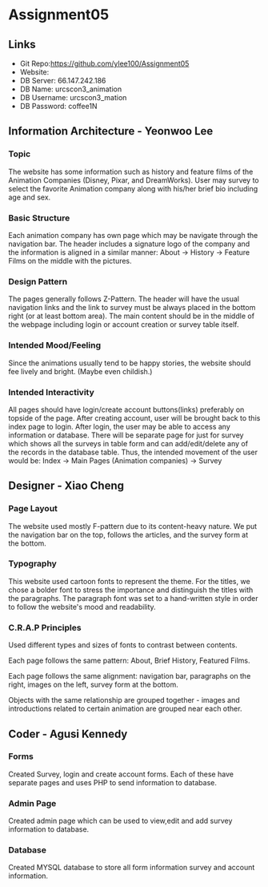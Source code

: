 # Assignment05
## Links
* Git Repo:https://github.com/ylee100/Assignment05
* Website:
* DB Server: 66.147.242.186
* DB Name: urcscon3_animation
* DB Username: urcscon3_mation
* DB Password: coffee1N

## Information Architecture - Yeonwoo Lee
### Topic
The website has some information such as history and feature films of the Animation Companies (Disney, Pixar, and DreamWorks). User may survey to select the favorite Animation company along with his/her brief bio including age and sex.
### Basic Structure
Each animation company has own page which may be navigate through the navigation bar. The header includes a signature logo of the company and the information is aligned in a similar manner: About -> History -> Feature Films on the middle with the pictures.
### Design Pattern
The pages generally follows Z-Pattern. The header will have the usual navigation links and the link to survey must be always placed in the bottom right (or at least bottom area). The main content should be in the middle of the webpage including login or account creation or survey table itself.
### Intended Mood/Feeling
Since the animations usually tend to be happy stories, the website should fee lively and bright. (Maybe even childish.)
### Intended Interactivity
All pages should have login/create account buttons(links) preferably on topside of the page. After creating account, user will be brought back to this index page to login. After login, the user may be able to access any information or database. There will be separate page for just for survey which shows all the surveys in table form and can add/edit/delete any of the records in the database table. Thus, the intended movement of the user would be: Index -> Main Pages (Animation companies) -> Survey





## Designer - Xiao Cheng

### Page Layout

The website used mostly F-pattern due to its content-heavy nature. We put the navigation bar on the top, follows the articles, and the survey form at the bottom.

### Typography

This website used cartoon fonts to represent the theme. For the titles, we chose a bolder font to stress the importance and distinguish the titles with the paragraphs. The paragraph font was set to a hand-written style in order to follow the website's mood and readability.

### C.R.A.P Principles

Used different types and sizes of fonts to contrast between contents.

Each page follows the same pattern: About, Brief History, Featured Films.

Each page follows the same alignment: navigation bar, paragraphs on the right, images on the left, survey form at the bottom.

Objects with the same relationship are grouped together - images and introductions related to certain animation are grouped near each other.





## Coder - Agusi Kennedy
### Forms
Created Survey, login and create account forms. Each of these have separate pages and uses PHP to send information to database.
### Admin Page
Created admin page which can be used to view,edit and add survey information to database.
### Database
Created MYSQL database to store all form information survey and account information.
